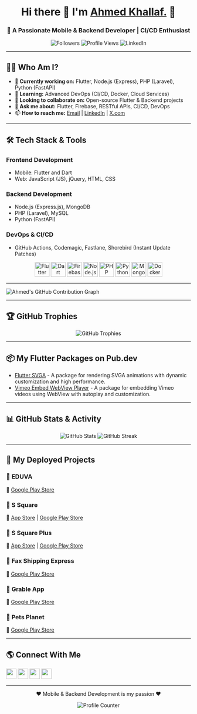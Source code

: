 <h1 align="center"> Hi there 👋 I'm <a href="https://5alafawyyy.github.io/"> Ahmed Khallaf.</a> 💪</h1>
<h3 align="center">🚀 A Passionate Mobile & Backend Developer | CI/CD Enthusiast</h3>

<p align="center">
  <img src="https://img.shields.io/github/followers/5alafawyyy?logo=github&label=Followers&style=social" alt="Followers" />
  <img src="https://komarev.com/ghpvc/?username=5alafawyyy&color=brightgreen" alt="Profile Views" />
  <img src="https://img.shields.io/badge/-Let's_Connect-blue?style=flat-square&logo=Linkedin&link=https://www.linkedin.com/in/ahmedkhallaf98" alt="LinkedIn" />
</p>

---

## 👨‍💻 **Who Am I?**

- 🔭 **Currently working on:** Flutter, Node.js (Express), PHP (Laravel), Python (FastAPI)
- 🌱 **Learning:** Advanced DevOps (CI/CD, Docker, Cloud Services)
- 👯 **Looking to collaborate on:** Open-source Flutter & Backend projects
- 💬 **Ask me about:** Flutter, Firebase, RESTful APIs, CI/CD, DevOps
- 📫 **How to reach me:** [Email](mailto:ahmedkhallaf1098@gmail.com) | [LinkedIn](https://www.linkedin.com/in/ahmedkhallaf98) | [X.com](https://x.com/Ahmed__Khallaf)

---

## 🛠 **Tech Stack & Tools**

### **Frontend Development**
- Mobile: Flutter and Dart
- Web: JavaScript (JS), jQuery, HTML, CSS

### **Backend Development**
- Node.js (Express.js), MongoDB
- PHP (Laravel), MySQL
- Python (FastAPI)

### **DevOps & CI/CD**
- GitHub Actions, Codemagic, Fastlane, Shorebird (Instant Update Patches)

<p align="center">
  <a href="https://flutter.dev"><img src="https://www.vectorlogo.zone/logos/flutterio/flutterio-icon.svg" alt="Flutter" width="40" height="40"/></a>
  <a href="https://dart.dev"><img src="https://www.vectorlogo.zone/logos/dartlang/dartlang-icon.svg" alt="Dart" width="40" height="40"/></a>
  <a href="https://firebase.google.com"><img src="https://www.vectorlogo.zone/logos/firebase/firebase-icon.svg" alt="Firebase" width="40" height="40"/></a>
  <a href="https://nodejs.org"><img src="https://www.vectorlogo.zone/logos/nodejs/nodejs-icon.svg" alt="Node.js" width="40" height="40"/></a>
  <a href="https://php.net"><img src="https://www.vectorlogo.zone/logos/php/php-icon.svg" alt="PHP" width="40" height="40"/></a>
  <a href="https://www.python.org"><img src="https://www.vectorlogo.zone/logos/python/python-icon.svg" alt="Python" width="40" height="40"/></a>
  <a href="https://www.mongodb.com"><img src="https://www.vectorlogo.zone/logos/mongodb/mongodb-icon.svg" alt="MongoDB" width="40" height="40"/></a>
  <a href="https://www.docker.com"><img src="https://www.vectorlogo.zone/logos/docker/docker-icon.svg" alt="Docker" width="40" height="40"/></a>
</p>

---

![Ahmed's GitHub Contribution Graph](https://github-readme-activity-graph.vercel.app/graph?username=5alafawyyy&theme=react-dark)

---

## 🏆 **GitHub Trophies**

<p align="center">
  <img src="https://github-profile-trophy.vercel.app/?username=5alafawyyy&theme=darkhub&no-frame=false&no-bg=true&margin-w=4" alt="GitHub Trophies" />
</p>

---

## 📦 **My Flutter Packages on Pub.dev**

- [Flutter SVGA](https://pub.dev/packages/flutter_svga) - A package for rendering SVGA animations with dynamic customization and high performance.
- [Vimeo Embed WebView Player](https://pub.dev/packages/vimeo_embed_webview_player) - A package for embedding Vimeo videos using WebView with autoplay and customization.

---

## 📊 **GitHub Stats & Activity**

<p align="center">
  <img src="https://github-readme-stats.vercel.app/api?username=5alafawyyy&show_icons=true&count_private=true&theme=react&hide_border=true&bg_color=0D1117" alt="GitHub Stats" />
  <img src="https://streak-stats.demolab.com/?user=5alafawyyy&theme=dark&stroke=0000&background=060A0CD0" alt="GitHub Streak" />
</p>

---

## 🚀 **My Deployed Projects**

### 🌟 **EDUVA**  
📱 [Google Play Store](https://play.google.com/store/apps/details?id=com.mutqana.eduva&hl=en)

### 🌟 **S Square**  
📱 [App Store](https://apps.apple.com/eg/app/s-square/id1591739831) | [Google Play Store](https://play.google.com/store/apps/details?id=com.flasherCheetah.speedAndSuccess.speed_and_success&hl=en)

### 🌟 **S Square Plus**  
📱 [App Store](https://apps.apple.com/eg/app/s-square-plus/id1636308161) | [Google Play Store](https://play.google.com/store/apps/details?id=com.SSquare.EgyEDUAcademy)

### 🌟 **Fax Shipping Express**  
📱 [Google Play Store](https://play.google.com/store/apps/details?id=com.msar.fax_shipping_express)

### 🌟 **Grable App**  
📱 [Google Play Store](https://play.google.com/store/apps/details?id=com.msarweb.marble)

### 🌟 **Pets Planet**  
📱 [Google Play Store](https://play.google.com/store/apps/details?id=com.khalafawy.petsplanet&hl=en&gl=US)

---

## 🌎 **Connect With Me**

<p align="left">
  <a href="mailto:ahmedkhallaf1098@gmail.com"><img src="https://www.vectorlogo.zone/logos/gmail/gmail-tile.svg" width="28px" /></a>
  <a href="https://www.linkedin.com/in/ahmedkhallaf98"><img src="https://www.vectorlogo.zone/logos/linkedin/linkedin-tile.svg" width="28px" /></a>
  <a href="https:/x.com/Ahmed__Khallaf"><img src="https://www.vectorlogo.zone/logos/twitter/twitter-tile.svg" width="28px" /></a>
  <a href="https://wa.me/+201026701059"><img src="https://www.vectorlogo.zone/logos/whatsapp/whatsapp-tile.svg" width="28px" /></a>
</p>

---

<p align="center">❤ Mobile & Backend Development is my passion ❤</p>
<p align="center">
  <img align="center" src="https://profile-counter.glitch.me/5alafawyyy/count.svg" alt="Profile Counter" />
</p>
